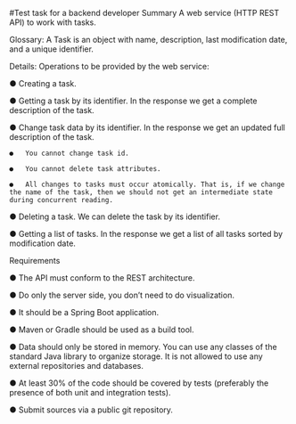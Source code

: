 #Test task for a backend developer
Summary A web service (HTTP REST API) to work with tasks.

Glossary: A Task is an object with name, description, last modification date, and a unique identifier.

Details: Operations to be provided by the web service:

●	Creating a task.

●	Getting a task by its identifier. In the response we get a complete description of the task.

●	Change task data by its identifier. In the response we get an updated full description of the task.

    ●	You cannot change task id.

    ●	You cannot delete task attributes.

    ●	All changes to tasks must occur atomically. That is, if we change the name of the task, then we should not get an intermediate state during concurrent reading.

●	Deleting a task. We can delete the task by its identifier.

●	Getting a list of tasks. In the response we get a list of all tasks sorted by modification date.

Requirements

●	The API must conform to the REST architecture.

●	Do only the server side, you don’t need to do visualization.

●	It should be a Spring Boot application.

●	Maven or Gradle should be used as a build tool.

●	Data should only be stored in memory. You can use any classes of the standard Java library to organize storage. It is not allowed to use any external repositories and databases.

●	At least 30% of the code should be covered by tests (preferably the presence of both unit and integration tests).

●	Submit sources via a public git repository.
